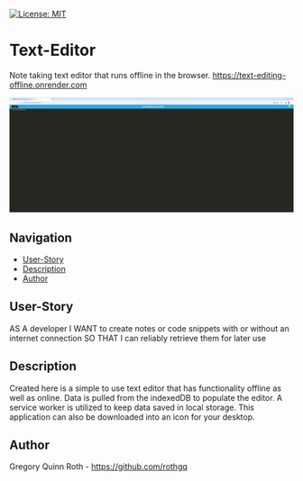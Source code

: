 [![License: MIT](https://img.shields.io/badge/License-MIT-blue.svg)](https://opensource.org/licenses/MIT)

# Text-Editor


Note taking text editor that runs offline in the browser.
https://text-editing-offline.onrender.com

![alt text](image.png)

## Navigation
- [User-Story](#user-story)
- [Description](#description)
- [Author](#author)

## User-Story

AS A developer
I WANT to create notes or code snippets with or without an internet connection
SO THAT I can reliably retrieve them for later use

## Description

Created here is a simple to use text editor that has functionality offline as well as online. Data is pulled from the indexedDB to populate the editor. A service worker is utilized to keep data saved in local storage. This application can also be downloaded into an icon for your desktop.

## Author

Gregory Quinn Roth - https://github.com/rothgq